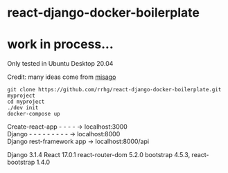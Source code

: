 # react-django-docker-boilerplate

# work in process...

Only tested in Ubuntu Desktop 20.04

Credit: many ideas come from [misago](https://github.com/rafalp/Misago)

```
git clone https://github.com/rrhg/react-django-docker-boilerplate.git myproject
cd myproject
./dev init
docker-compose up
```

Create-react-app - - - -  -> localhost:3000   
Django - - - - - - - - -  -> localhost:8000   
Django rest-framework app -> localhost:8000/api   



Django 3.1.4
React 17.0.1
react-router-dom 5.2.0
bootstrap 4.5.3,
react-bootstrap 1.4.0




